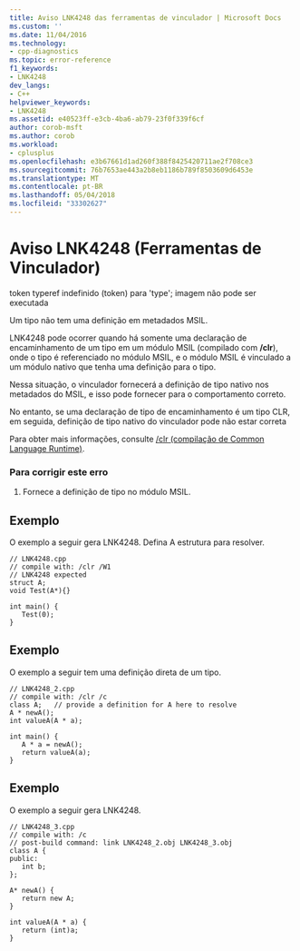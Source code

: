 ```yaml
---
title: Aviso LNK4248 das ferramentas de vinculador | Microsoft Docs
ms.custom: ''
ms.date: 11/04/2016
ms.technology:
- cpp-diagnostics
ms.topic: error-reference
f1_keywords:
- LNK4248
dev_langs:
- C++
helpviewer_keywords:
- LNK4248
ms.assetid: e40523ff-e3cb-4ba6-ab79-23f0f339f6cf
author: corob-msft
ms.author: corob
ms.workload:
- cplusplus
ms.openlocfilehash: e3b67661d1ad260f388f8425420711ae2f708ce3
ms.sourcegitcommit: 76b7653ae443a2b8eb1186b789f8503609d6453e
ms.translationtype: MT
ms.contentlocale: pt-BR
ms.lasthandoff: 05/04/2018
ms.locfileid: "33302627"
---
```

# <a name="linker-tools-warning-lnk4248"></a>Aviso LNK4248 (Ferramentas de Vinculador)
token typeref indefinido (token) para 'type'; imagem não pode ser executada  
  
 Um tipo não tem uma definição em metadados MSIL.  
  
 LNK4248 pode ocorrer quando há somente uma declaração de encaminhamento de um tipo em um módulo MSIL (compilado com **/clr**), onde o tipo é referenciado no módulo MSIL, e o módulo MSIL é vinculado a um módulo nativo que tenha uma definição para o tipo.  
  
 Nessa situação, o vinculador fornecerá a definição de tipo nativo nos metadados do MSIL, e isso pode fornecer para o comportamento correto.  
  
 No entanto, se uma declaração de tipo de encaminhamento é um tipo CLR, em seguida, definição de tipo nativo do vinculador pode não estar correta  
  
 Para obter mais informações, consulte [/clr (compilação de Common Language Runtime)](../../build/reference/clr-common-language-runtime-compilation.md).  
  
### <a name="to-correct-this-error"></a>Para corrigir este erro  
  
1.  Fornece a definição de tipo no módulo MSIL.  
  
## <a name="example"></a>Exemplo  
 O exemplo a seguir gera LNK4248. Defina A estrutura para resolver.  
  
```  
// LNK4248.cpp  
// compile with: /clr /W1  
// LNK4248 expected  
struct A;  
void Test(A*){}  
  
int main() {  
   Test(0);  
}  
```  
  
## <a name="example"></a>Exemplo  
 O exemplo a seguir tem uma definição direta de um tipo.  
  
```  
// LNK4248_2.cpp  
// compile with: /clr /c  
class A;   // provide a definition for A here to resolve  
A * newA();  
int valueA(A * a);  
  
int main() {  
   A * a = newA();  
   return valueA(a);  
}  
```  
  
## <a name="example"></a>Exemplo  
 O exemplo a seguir gera LNK4248.  
  
```  
// LNK4248_3.cpp  
// compile with: /c  
// post-build command: link LNK4248_2.obj LNK4248_3.obj  
class A {  
public:   
   int b;  
};  
  
A* newA() {  
   return new A;  
}  
  
int valueA(A * a) {  
   return (int)a;  
}  
```